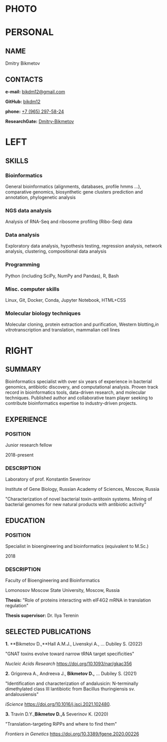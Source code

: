 # PHOTO

# PERSONAL

## NAME

Dmitry Bikmetov

## CONTACTS

<i class="fa-solid fa-envelope-square"></i> **e-mail:** [bikdm12@gmail.com](mailto:bikdm12@gmail.com "e-mail: bikdm12@gmail.com")

<i class="fa-brands fa-github-square"></i> **GitHub:** [bikdm12](https://github.com/bikdm12 "Github: bikdm12")

<i class="fa-solid fa-phone-square"></i> **phone:** [+7 (965) 297-58-24](tel:+79652975824 "phone: +79652975824")

<i class="ai ai-researchgate-square"></i> **ResearchGate:** [Dmitry-Bikmetov](https://www.researchgate.net/profile/Dmitry-Bikmetov "ReasearchGate: Dmitry-Bikmetov")

# LEFT

## SKILLS

### Bioinformatics

General bioinformatics (alignments, databases, profile hmms …), comparative genomics, biosynthetic gene clusters prediction and annotation, phylogenetic analysis

### NGS data analysis

Analysis of RNA-Seq and ribosome profiling (Ribo-Seq) data

### Data analysis

Exploratory data analysis, hypothesis testing, regression analysis, network analysis, clustering, compositional data analysis

### Programming

Python (including SciPy, NumPy and Pandas), R, Bash

### Misc. computer skills

Linux, Git, Docker, Conda, Jupyter Notebook, HTML+CSS

### Molecular biology techniques

Molecular cloning, protein extraction and purification, Western blotting,*in vitro*transcription and translation, mammalian cell lines

# RIGHT

## SUMMARY

Bioinformatics specialist with over six years of experience in bacterial genomics, antibiotic discovery, and computational analysis. Proven track record in bioinformatics tools, data-driven research, and molecular techniques. Published author and collaborative team player seeking to contribute bioinformatics expertise to industry-driven projects.

## EXPERIENCE

### POSITION

Junior research fellow

2018-present

### DESCRIPTION  

Laboratory of prof. Konstantin Severinov

Institute of Gene Biology, Russian Academy of Sciences, Moscow, Russia

"Characterization of novel bacterial toxin-antitoxin systems.
Mining of bacterial genomes for new natural products with antibiotic activity"

## EDUCATION

### POSITION

Specialist in bioengineering and bioinformatics (equivalent to M.Sc.)

2018

### DESCRIPTION

Faculty of Bioengineering and Bioinformatics

Lomonosov Moscow State University, Moscow, Russia

**Thesis:** "Role of proteins interacting with eIF4G2 mRNA in translation regulation"

**Thesis supervisor:** Dr. Ilya Terenin

## SELECTED PUBLICATIONS

**1.** **Bikmetov D.,**Hall A.M.J., Livenskyi A., … Dubiley S. (2022)

"GNAT toxins evolve toward narrow tRNA target specificities"

*Nucleic Acids Research* <https://doi.org/10.1093/nar/gkac356>

**2.** Grigoreva A., Andreeva J., **Bikmetov D.,** … Dubiley S. (2021)

"Identification and characterization of andalusicin: N-terminally dimethylated class III lantibiotic from Bacillus thuringiensis sv. andalousiensis"

*iScience* <https://doi.org/10.1016/j.isci.2021.102480>.

**3.** Travin D.Y.,**Bikmetov D.,**& Severinov K. (2020)

"Translation-targeting RiPPs and where to find them"

*Frontiers in Genetics* <https://doi.org/10.3389/fgene.2020.00226>